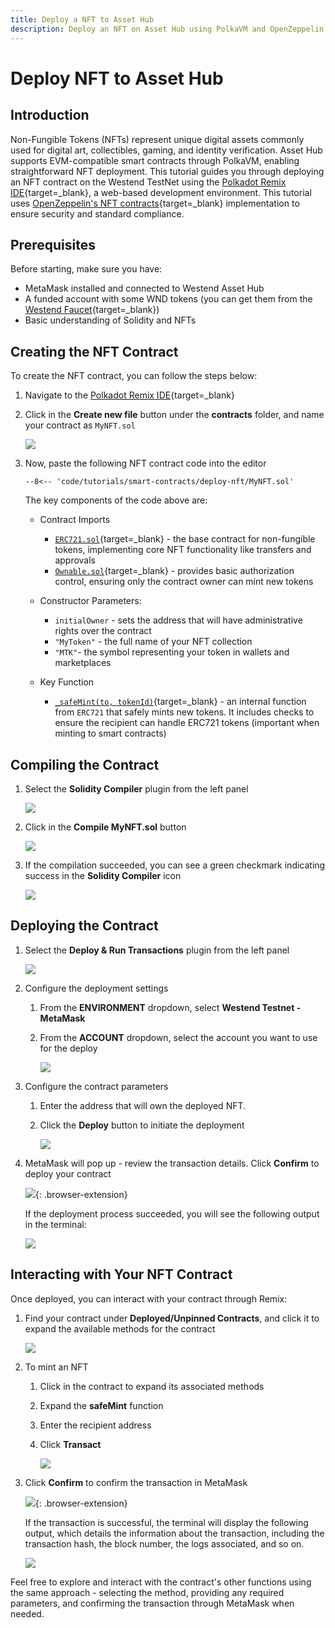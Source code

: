 ```yaml
---
title: Deploy a NFT to Asset Hub
description: Deploy an NFT on Asset Hub using PolkaVM and OpenZeppelin. Learn how to compile, deploy, and interact with your contract using Polkadot Remix IDE.
---
```


# Deploy NFT to Asset Hub

## Introduction

Non-Fungible Tokens (NFTs) represent unique digital assets commonly used for digital art, collectibles, gaming, and identity verification. Asset Hub supports EVM-compatible smart contracts through PolkaVM, enabling straightforward NFT deployment. This tutorial guides you through deploying an NFT contract on the Westend TestNet using the [Polkadot Remix IDE](https://polkadot.remix.io){target=\_blank}, a web-based development environment. This tutorial uses [OpenZeppelin's NFT contracts](https://github.com/OpenZeppelin/openzeppelin-contracts/tree/v5.0.0){target=\_blank} implementation to ensure security and standard compliance.

## Prerequisites

Before starting, make sure you have:

- MetaMask installed and connected to Westend Asset Hub
- A funded account with some WND tokens (you can get them from the [Westend Faucet](https://faucet.polkadot.io/westend?parachain=1000){target=\_blank})
- Basic understanding of Solidity and NFTs

## Creating the NFT Contract

To create the NFT contract, you can follow the steps below:

1. Navigate to the [Polkadot Remix IDE](https://polkadot.remix.io){target=\_blank}
2. Click in the **Create new file** button under the **contracts** folder, and name your contract as `MyNFT.sol`

    ![](/images/tutorials/smart-contracts/deploy-nft/deploy-nft-1.webp)

3. Now, paste the following NFT contract code into the editor

    ```solidity title="MyNFT.sol"
    --8<-- 'code/tutorials/smart-contracts/deploy-nft/MyNFT.sol'
    ```

    The key components of the code above are:

    - Contract Imports

        - [`ERC721.sol`](https://github.com/OpenZeppelin/openzeppelin-contracts/blob/v5.0.0/contracts/token/ERC721/ERC721.sol){target=\_blank} - the base contract for non-fungible tokens, implementing core NFT functionality like transfers and approvals
        - [`Ownable.sol`](https://github.com/OpenZeppelin/openzeppelin-contracts/blob/v5.0.0/contracts/access/Ownable.sol){target=\_blank} - provides basic authorization control, ensuring only the contract owner can mint new tokens
    
    - Constructor Parameters:

        - `initialOwner` - sets the address that will have administrative rights over the contract
        - `"MyToken"` - the full name of your NFT collection
        - `"MTK"`- the symbol representing your token in wallets and marketplaces

    - Key Function

        - [`_safeMint(to, tokenId)`](https://github.com/OpenZeppelin/openzeppelin-contracts/blob/v5.0.0/contracts/token/ERC721/ERC721.sol#L304){target=\_blank} - an internal function from `ERC721` that safely mints new tokens. It includes checks to ensure the recipient can handle ERC721 tokens (important when minting to smart contracts)

## Compiling the Contract

1. Select the **Solidity Compiler** plugin from the left panel

    ![](/images/tutorials/smart-contracts/deploy-nft/deploy-nft-3.webp)

3. Click in the **Compile MyNFT.sol** button

    ![](/images/tutorials/smart-contracts/deploy-nft/deploy-nft-4.webp)

4. If the compilation succeeded, you can see a green checkmark indicating success in the **Solidity Compiler** icon

    ![](/images/tutorials/smart-contracts/deploy-nft/deploy-nft-5.webp)

## Deploying the Contract

1. Select the **Deploy & Run Transactions** plugin from the left panel

    ![](/images/tutorials/smart-contracts/deploy-nft/deploy-nft-6.webp)

2. Configure the deployment settings
    1. From the **ENVIRONMENT** dropdown, select **Westend Testnet - MetaMask**
    2. From the **ACCOUNT** dropdown, select the account you want to use for the deploy

        ![](/images/tutorials/smart-contracts/deploy-nft/deploy-nft-7.webp)

3. Configure the contract parameters
    1. Enter the address that will own the deployed NFT.
    2. Click the **Deploy** button to initiate the deployment

        ![](/images/tutorials/smart-contracts/deploy-nft/deploy-nft-8.webp)

4. MetaMask will pop up - review the transaction details. Click **Confirm** to deploy your contract

    ![](/images/tutorials/smart-contracts/deploy-nft/deploy-nft-9.webp){: .browser-extension}

    If the deployment process succeeded, you will see the following output in the terminal:

    ![](/images/tutorials/smart-contracts/deploy-nft/deploy-nft-10.webp)

## Interacting with Your NFT Contract

Once deployed, you can interact with your contract through Remix:

1. Find your contract under **Deployed/Unpinned Contracts**, and click it to expand the available methods for the contract

    ![](/images/tutorials/smart-contracts/deploy-nft/deploy-nft-11.webp)

2. To mint an NFT

    1. Click in the contract to expand its associated methods
    1. Expand the **safeMint** function
    2. Enter the recipient address
    3. Click **Transact**

        ![](/images/tutorials/smart-contracts/deploy-nft/deploy-nft-12.webp)

3. Click **Confirm** to confirm the transaction in MetaMask

    ![](/images/tutorials/smart-contracts/deploy-nft/deploy-nft-13.webp){: .browser-extension}

    If the transaction is successful, the terminal will display the following output, which details the information about the transaction, including the transaction hash, the block number, the logs associated, and so on.

    ![](/images/tutorials/smart-contracts/deploy-nft/deploy-nft-14.webp)

Feel free to explore and interact with the contract's other functions using the same approach - selecting the method, providing any required parameters, and confirming the transaction through MetaMask when needed.